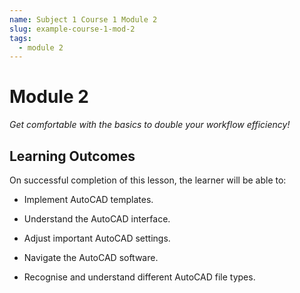 ```yaml
---
name: Subject 1 Course 1 Module 2
slug: example-course-1-mod-2
tags:
  - module 2
---
```


# Module 2

_Get comfortable with the basics to double your workflow efficiency!_

## Learning Outcomes

On successful completion of this lesson, the learner will be able to:

- Implement AutoCAD templates.

- Understand the AutoCAD interface.

- Adjust important AutoCAD settings.

- Navigate the AutoCAD software.

- Recognise and understand different AutoCAD file types.
